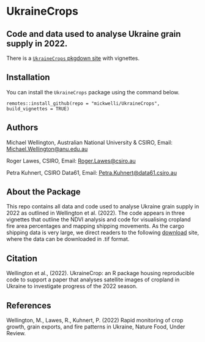 # UkraineCrops

## Code and data used to analyse Ukraine grain supply in 2022.

There is a [`UkraineCrops` pkgdown
site](https://mickwelli.github.io/UkraineCrops/) with vignettes.


## Installation

You can install the `UkraineCrops` package using the command below.

    remotes::install_github(repo = "mickwelli/UkraineCrops", build_vignettes = TRUE)


## Authors

Michael Wellington, Australian National University & CSIRO, Email:
<Michael.Wellington@anu.edu.au>

Roger Lawes, CSIRO, Email: <Roger.Lawes@csiro.au>

Petra Kuhnert, CSIRO Data61, Email: <Petra.Kuhnert@data61.csiro.au>


## About the Package

This repo contains all data and code used to analyse Ukraine grain supply in 2022 as outlined in Wellington et al. (2022).  The code appears in three vignettes that outline the NDVI analysis and code for visualising cropland fire area percentages and mapping shipping movements. As the cargo shipping data is very large, we direct readers to the following [download](https://www.emodnet-humanactivities.eu/view-data.php) site, where the data can be downloaded in .tif format. 


## Citation

Wellington et al., (2022). UkraineCrop: an R package housing reproducible code to support a paper that analyses satellite images of cropland in Ukraine to investigate progress of the 2022 season. 

   
   
## References

Wellington, M., Lawes, R., Kuhnert, P. (2022) Rapid monitoring of crop growth, grain exports, and fire patterns in Ukraine, Nature Food, Under Review.
